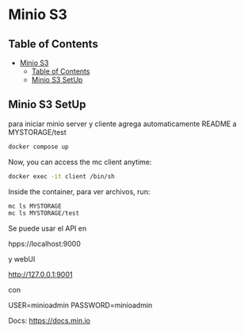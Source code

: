 
# Minio S3

## Table of Contents

- [Minio S3](#minio-s3)
  - [Table of Contents](#table-of-contents)
  - [Minio S3 SetUp](#minio-s3-setup)

## Minio S3 SetUp

para iniciar minio server y cliente
agrega automaticamente README a MYSTORAGE/test

```bash
docker compose up
```

Now, you can access the mc client anytime:

```bash
docker exec -it client /bin/sh
```

Inside the container, para ver archivos, run:

```bash
mc ls MYSTORAGE
mc ls MYSTORAGE/test
```

Se puede usar el API en

hpps://localhost:9000

y webUI

<http://127.0.0.1:9001>

con

USER=minioadmin
PASSWORD=minioadmin

Docs: <https://docs.min.io>
